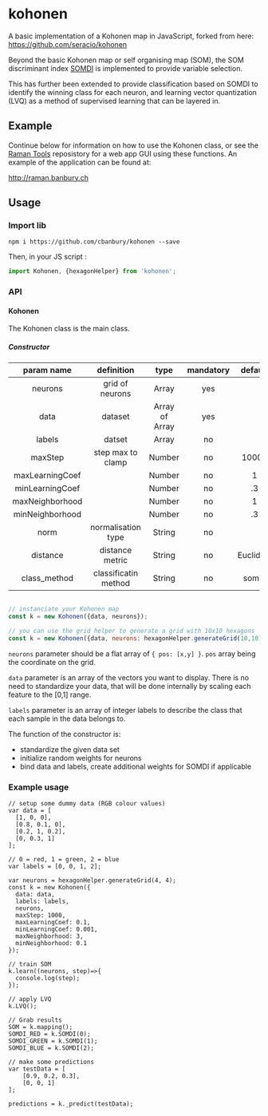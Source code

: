 # kohonen
A basic implementation of a Kohonen map in JavaScript, forked from here:
https://github.com/seracio/kohonen

Beyond the basic Kohonen map or self organising map (SOM), the SOM discriminant index [SOMDI](https://www.researchgate.net/publication/223686662_Self_Organising_Maps_for_variable_selection_Application_to_human_saliva_analysed_by_nuclear_magnetic_resonance_spectroscopy_to_investigate_the_effect_of_an_oral_healthcare_product) is implemented to provide variable selection.

This has further been extended to provide classification based on SOMDI to identify the winning class for each neuron, and learning vector quantization (LVQ) as a method of supervised learning that can be layered in.

## Example

Continue below for information on how to use the Kohonen class, or see the [Raman Tools](https://github.com/cbanbury/raman-tools) reposistory for a web app GUI using these functions. An example of the application can be found at:

http://raman.banbury.ch

## Usage

### Import lib

```
npm i https://github.com/cbanbury/kohonen --save
```

Then, in your JS script :

```javascript
import Kohonen, {hexagonHelper} from 'kohonen';
```

### API

#### Kohonen

The Kohonen class is the main class.

##### Constructor

|  param name      | definition       | type             | mandatory        | default          | options |
|:----------------:|:----------------:|:----------------:|:----------------:|:----------------:|:--------|
|    neurons       |  grid of neurons |   Array          |       yes        |                  |
|    data          |  dataset         |   Array of Array |       yes        |                  |
|    labels        |  datset          |   Array          |       no         |                  |
|    maxStep       | step max to clamp|   Number         |       no         |     10000        |
| maxLearningCoef  |                  |   Number         |       no         |      1           |
| minLearningCoef  |                  |   Number         |       no         |      .3          |
| maxNeighborhood  |                  |   Number         |       no         |      1           |
| minNeighborhood  |                  |   Number         |       no         |      .3          |
|    norm          |normalisation type|   String         |       no         |                  | 'zcore', 'max'
|    distance      |  distance metric |   String         |       no         |     Euclidian    | 'manhattan'
|   class_method   | classificatin method |   String         |       no     |     somdi        | 'hits'

```javascript

// instanciate your Kohonen map
const k = new Kohonen({data, neurons});

// you can use the grid helper to generate a grid with 10x10 hexagons
const k = new Kohonen({data, neurons: hexagonHelper.generateGrid(10,10)});
```

`neurons` parameter should be a flat array of `{ pos: [x,y] }`. `pos` array being the coordinate on the grid.

`data` parameter is an array of the vectors you want to display. There is no need to standardize your data, that will
 be done internally by scaling each feature to the [0,1] range.

 `labels` parameter is an array of integer labels to describe the class that each sample in the data belongs to.

The function of the constructor is:

* standardize the given data set
* initialize random weights for neurons
* bind data and labels, create additional weights for SOMDI if applicable

### Example usage

```
// setup some dummy data (RGB colour values)
var data = [
  [1, 0, 0], 
  [0.8, 0.1, 0], 
  [0.2, 1, 0.2],
  [0, 0.3, 1]
];

// 0 = red, 1 = green, 2 = blue
var labels = [0, 0, 1, 2];

var neurons = hexagonHelper.generateGrid(4, 4);
const k = new Kohonen({
  data: data,
  labels: labels,
  neurons,
  maxStep: 1000,
  maxLearningCoef: 0.1,
  minLearningCoef: 0.001,
  maxNeighborhood: 3,
  minNeighborhood: 0.1
});

// train SOM
k.learn((neurons, step)=>{
  console.log(step);
});

// apply LVQ
k.LVQ();

// Grab results
SOM = k.mapping();
SOMDI_RED = k.SOMDI(0);
SOMDI_GREEN = k.SOMDI(1);
SOMDI_BLUE = k.SOMDI(2);

// make some predictions
var testData = [
    [0.9, 0.2, 0.3],
    [0, 0, 1]
];

predictions = k._predict(testData);
```
